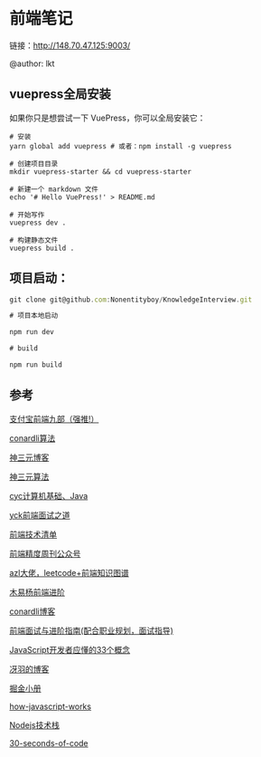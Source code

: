 # 前端笔记

链接：http://148.70.47.125:9003/

@author: lkt

## vuepress全局安装
如果你只是想尝试一下 VuePress，你可以全局安装它：

```
# 安装
yarn global add vuepress # 或者：npm install -g vuepress

# 创建项目目录
mkdir vuepress-starter && cd vuepress-starter

# 新建一个 markdown 文件
echo '# Hello VuePress!' > README.md

# 开始写作
vuepress dev .

# 构建静态文件
vuepress build .
```

## 项目启动：

```js
git clone git@github.com:Nonentityboy/KnowledgeInterview.git

# 项目本地启动

npm run dev

# build

npm run build

```

## 参考

[支付宝前端九部（强推!）](https://www.yuque.com/fe9/basic)

[conardli算法](http://www.conardli.top/docs/)

[神三元博客](http://47.98.159.95/my_blog/nav/)

[神三元算法](http://47.98.159.95/leetcode-js/)  

[cyc计算机基础、Java](https://cyc2018.github.io/CS-Notes/#/)

[yck前端面试之道](https://yuchengkai.cn)

[前端技术清单](https://www.alienzhou.com/projects/frontend-tech-list/)

[前端精度周刊公众号](https://github.com/dt-fe/weekly)

[azl大佬，leetcode+前端知识图谱](https://github.com/azl397985856)

[木易杨前端进阶](https://muyiy.cn)

[conardli博客](http://www.conardli.top/blog)

[前端面试与进阶指南(配合职业规划，面试指导)](https://www.cxymsg.com)

[JavaScript开发者应懂的33个概念](https://github.com/stephentian/33-js-concepts)

[冴羽的博客](https://github.com/mqyqingfeng/Blog)

[掘金小册](https://juejin.im/books)

[how-javascript-works](https://github.com/Troland/how-javascript-works)

[Nodejs技术栈](https://github.com/Q-Angelo/Nodejs-Roadmap)

[30-seconds-of-code](https://github.com/30-seconds/30-seconds-of-code)
